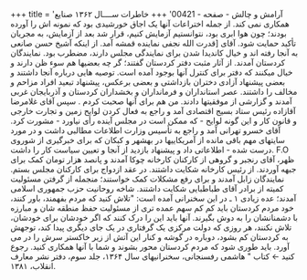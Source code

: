 +++
title = 'آرامش و چالش - صفحه - 00421'
+++
خاطرات ســــال ۱۳۶۲ صنایع همکاری نمی کند. از جمله اختراعات آنها یک اجاق خورشیدی بود که نمونه اش را آورده بودند؛ چون هوا ابری بود، نتوانستیم آزمایش کنیم، قرار شد بعد از آزمایش، به مجریان تأكيد حمایت شود. آقای [قدرت الله نجفی نماینده قمشه آمد. از اینکه آشیخ حسن صانعی به آنجا رفته اند و خیال کاندیدا شدن برای نمایندگی مجلس دارند، مضطرب بود. نمایندگان کردستان آمدند. از آثار مثبت دفتر کردستان گفتند؛ گر چه بعضیها هم سوء ظن دارند و خیال میکنند که دفتر برای کنترل آنها بوجود آمده است. توصیه هایی درباره آنجا داشتند و بعضی پیشنهاد آزادی دختران بازداشتی و بعضی برعکس، پیشنهاد تبعید افراد مزاحم و مخالف را داشتند. عصر استانداران و فرمانداران و بخشداران کردستان و آذربایجان غربی آمدند و گزارشی از موفقیتها دادند. من هم برای آنها صحبت کردم . سپس آقای غلامرضا آقازاده رئیس ستاد بسیج اقتصادی آمد و راجع به فعال کردن لوایح زمین و تجارت خارجی و قانون کار و این گونه لوایح - که ممکن است در مجلس آینده رأی نیاورد - مشورت کرد. آقای خسرو تهرانی آمد و راجع به تأسیس وزارت اطلاعات مطالبی داشت و در مورد سایتهای مهم باقی مانده از آمریکاییها در بهشهر و کبکان که برای خبرگیری از شوروی درست شده - اطلاعاتی داد و پیشنهاد بازدید از آنجا و تعیین سیاست کار را داشت. F.O ظهر، آقای رنجبر و گروهی از کارکنان کارخانه چوکا آمدند و پانصد هزار تومان کمک برای جبهه آوردند. از رئیس کارخانه شکایت داشتند. در عقد ازدواج برای کارکنان مجلس بستم. نمایندگان زابل آمدند و برای رفع مشکلات کمک خواستند؛ منجمله از گرفتن مسئولیت کمیته از برادر آقای طباطبایی شکایت داشتند. شاخه روحانیت حزب جمهوری اسلامی آمدند؛ عده زیادی ۱ ـ در این سخنرانی آمده است: "تلاش کنید که مردم بفهمند، باور کنند، خود مردم کردستان باید کم کم سهم عمده تری از مسئولیت حفظ منطقه شان و مبارزه با دشمنانشان را به دوش بگیرند. آنها باید این را درک کنند که اگر خودشان برای خودشان، تلاش نکنند، هر روزی که دولت مرکزی یک گرفتاری در یک جای دیگری پیدا کند، توجهش به کردستان کم بشود، دوباره در گوشه و کنار این آتش از زیر خاکستر سرش را در می آورد. باید طوری شود که مردم کردستان محور بشوند و شما با آنها همکاری کنید. رجوع کنید ← کتاب " هاشمی رفسنجانی، سخنرانیهای سال ۱۳۶۴، جلد سوم، دفتر نشر معارف انقلاب، ۱۳۸۱.
